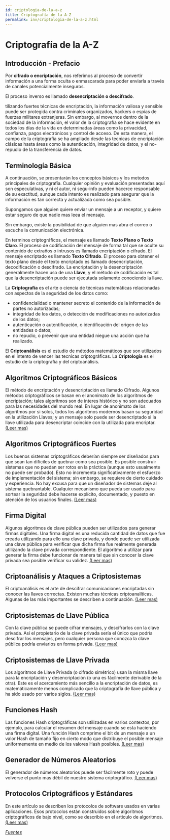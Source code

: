 ```yaml
---
id: criptologia-de-la-a-z
title: Criptografía de la A-Z
permalink: inv/criptologia-de-la-a-z.html
---
```

# Criptografía de la A-Z

## Introducción - Prefacio

Por **cifrado o encriptación**, nos referimos al proceso de convertir información a una forma oculta o enmascarada para poder enviarla a través de canales potencialmente inseguros.

El proceso inverso es llamado **desencriptación o descifrado**.

tilizando fuertes técnicas de encriptación, la información valiosa y sensible puede ser protegida contra criminales organizados, hackers o espias de fuerzas militares extranjeras. Sin embargo, al movernos dentro de la sociedad de la información, el valor de la criptografía se hace evidente en todos los días de la vida en determinadas áreas como la privacidad, confianza, pagos electrónicos y control de acceso. De esta manera, el campo de la criptografía se ha ampliado desde las tecnicas de encriptación clásicas hasta áreas como la autenticación, integridad de datos, y el no-repudio de la transferencia de datos.

## Terminología Básica

A continuación, se presentarán los conceptos básicos y los metodos principales de criptografía. Cualquier opinión y evaluación presentadas aquí son especulativas, y ni el autor, ni segu-info pueden hacerce responsable de su exactitud, aunque cada intento es realizado para asegurar que la información es tan correcta y actualizada como sea posible.

Supongamos que alguien quiere enviar un mensaje a un receptor, y quiere estar seguro de que nadie mas leea el mensaje.

Sin embargo, existe la posibilidad de que alguien mas abra el correo o escuche la comunicación electrónica.

En terminos criptográficos, el mensaje es llamado **Texto Plano o Texto Claro**. El proceso de codificación del mensaje de forma tal que se oculte su contenido de extraños o intrusos es llamado encriptación o cifrado. El mensaje encriptado es llamado **Texto Cifrado**. El proceso para obtener el texto plano desde el texto encriptado es llamado desencriptación, decodificación o descifrado. La encriptación y la desencriptación generalmente hacen uso de una **Llave**, y el método de codificación es tal que la desencriptación puede ser ejecutada solamente conociendo la llave.

La **Criptografía** es el arte o ciencia de técnicas matemáticas relacionadas con aspectos de la seguridad de los datos como:

- confidencialidad o mantener secreto el contenido de la información de partes no autorizadas;
- integridad de los datos, o detección de modificaciones no autorizadas de los datos;
- autenticación o autentificación, o identificación del origen de las entidades o datos;
- no repudio, o prevenir que una entidad niegue una acción que ha realizado.

El **Criptoanálisis** es el estudio de métodos matemáticos que son utilizados en el intento de vencer las tecnicas criptográficas.
La **Criptología** es el estudio de la criptografía y del criptoanálisis.

## Algoritmos Criptográficos Básicos

El método de encriptación y desencriptación es llamado Cifrado. Algunos métodos criptográficos se basan en el anonimato de los algoritmos de encriptación; tales algoritmos son de interes histórico y no son adecuados para las necesidades del mundo real. En lugar de anonimato de los algoritmos por si solos, todos los algoritmos modernos basan su seguridad en la utilización Llaves; y un mensaje solo puede ser desencriptado si la llave utilizada para desencriptar coincide con la utilizada para encriptar.   <a href="https://goo.gl/x5q8s8" target="_blank">(Leer mas)</a>

## Algoritmos Criptográficos Fuertes

Los buenos sistemas criptográficos deberían siempre ser diseñados para que sean tan difíciles de quebrar como sea posible. Es posible construir sistemas que no puedan ser rotos en la práctica (aunque esto usualmente no puede ser probado). Esto no incrementa significativamente el esfuerzo de implementación del sistema; sin embargo, se requiere de cierto cuidado y experiencia. No hay excusa para que un diseñador de sistemas deje al sistema quebrantable. Cualquier mecanismo que pueda ser usado para sortear la seguridad debe hacerse explícito, documentado, y puesto en atención de los usuarios finales. <a href="https://goo.gl/nnJxFP" target="_blank">(Leer mas)</a>

## Firma Digital

Algunos algoritmos de clave pública pueden ser utilizados para generar firmas digitales. Una firma digital es una reducida cantidad de datos que fue creada utilizando para ello una clave privada, y donde puede ser utilizada una clave pública para verificar que dicha firma fue realmente generada utilizando la clave privada correspondiente. El algoritmo a utilizar para generar la firma debe funcionar de manera tal que sin conocer la clave privada sea posible verificar su validez. <a href="https://goo.gl/fVvOUQ" target="_blank">(Leer mas)</a>

## Criptoanálisis y Ataques a Criptosistemas

El criptoanálisis es el arte de descifrar comunicaciones encriptadas sin conocer las llaves correctas. Existen muchas técnicas criptoanalíticas. Algunas de las más importantes se describen a continuación. <a href="https://goo.gl/oX9eLD" target="_blank">(Leer mas)</a>

## Criptosistemas de Llave Pública

Con la clave pública se puede cifrar mensajes, y descifrarlos con la clave privada. Así el propietario de la clave privada sería el único que podría descifrar los mensajes, pero cualquier persona que conozca la clave pública podría enviarlos en forma privada. <a href="https://goo.gl/Gai9Io" target="_blank">(Leer mas)</a>

## Criptosistemas de Llave Privada

Los algoritmos de Llave Privada (o cifrado simétrico) usan la misma llave para la encriptación y desencriptación (o una es fácilmente derivable de la otra). Este es el acercamiento más sencillo a la encriptación de datos, es matemáticamente menos complicado que la criptografía de llave pública y ha sido usado por varios siglos.  <a href="https://goo.gl/dJGBq4" target="_blank">(Leer mas)</a>

## Funciones Hash

Las funciones Hash criptográficas son utilizadas en varios contextos, por ejemplo, para calcular el resumen del mensaje cuando se esta haciendo una firma digital. Una función Hash comprime el bit de un mensaje a un valor Hash de tamaño fijo en cierto modo que distribuye el posible mensaje uniformemente en medio de los valores Hash posibles. <a href="https://goo.gl/ZDSRb0" target="_blank">(Leer mas)</a>


## Generador de Números Aleatorios

El generador de números aleatorios puede ser fácilmente roto y puede volverse el punto mas débil de nuestro sistema criptográfico. <a href="https://goo.gl/y3z7Rb" target="_blank">(Leer mas)</a>

## Protocolos Criptográficos y Estándares

En este artículo se describen los protocolos de software usados en varias aplicaciones. Esos protocolos están construidos sobre algoritmos criptográficos de bajo nivel, como se describio en el articulo de algoritmos.  <a href="https://goo.gl/sUt3da" target="_blank">(Leer mas)</a>

<a href="https://goo.gl/10YNcM" target="_blank">*Fuentes*</a>
